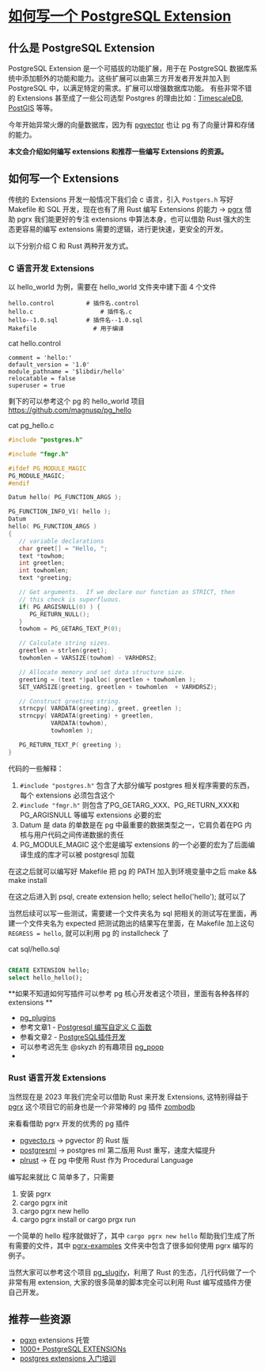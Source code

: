# [如何写一个 PostgreSQL Extension](https://github.com/yihong0618/gitblog/issues/270)

## 什么是 PostgreSQL Extension

PostgreSQL Extension 是一个可插拔的功能扩展，用于在 PostgreSQL 数据库系统中添加额外的功能和能力。这些扩展可以由第三方开发者开发并加入到 PostgreSQL 中，以满足特定的需求。扩展可以增强数据库功能。
有些非常不错的 Extensions 甚至成了一些公司选型 Postgres 的理由比如：[TimescaleDB](https://www.timescale.com/blog/top-5-postgresql-extensions/#1-timescaledb), [PostGIS](https://www.timescale.com/blog/top-5-postgresql-extensions/#2-postgis) 等等。

今年开始异常火爆的向量数据库，因为有 [pgvector](https://github.com/pgvector/pgvector) 也让 pg 有了向量计算和存储的能力。

**本文会介绍如何编写 extensions 和推荐一些编写 Extensions 的资源。**

## 如何写一个 Extensions

传统的 Extensions 开发一般情况下我们会 c 语言，引入 `Postgers.h` 写好 Makefile 和 SQL 开发，现在也有了用 Rust 编写 Extensions 的能力 -> [pgrx](https://github.com/pgcentralfoundation/pgrx)  借助 pgrx 我们能更好的专注 extensions 中算法本身，也可以借助 Rust 强大的生态更容易的编写 extensions 需要的逻辑，进行更快速，更安全的开发。

以下分别介绍 C 和 Rust 两种开发方式。

### C 语言开发 Extensions

以 hello_world 为例，需要在 hello_world 文件夹中建下面 4 个文件

```
hello.control         # 插件名.control
hello.c                   # 插件名.c
hello--1.0.sql        # 插件名--1.0.sql
Makefile                # 用于编译
```

cat hello.control
```
comment = 'hello:'
default_version = '1.0'
module_pathname = '$libdir/hello'
relocatable = false
superuser = true
```
剩下的可以参考这个 pg 的 hello_world 项目 https://github.com/magnusp/pg_hello

cat pg_hello.c
```c
#include "postgres.h"

#include "fmgr.h"

#ifdef PG_MODULE_MAGIC
PG_MODULE_MAGIC;
#endif

Datum hello( PG_FUNCTION_ARGS );

PG_FUNCTION_INFO_V1( hello );
Datum
hello( PG_FUNCTION_ARGS )
{
   // variable declarations
   char greet[] = "Hello, ";
   text *towhom;
   int greetlen;
   int towhomlen;
   text *greeting;

   // Get arguments.  If we declare our function as STRICT, then
   // this check is superfluous.
   if( PG_ARGISNULL(0) ) {
      PG_RETURN_NULL();
   }
   towhom = PG_GETARG_TEXT_P(0);

   // Calculate string sizes.
   greetlen = strlen(greet);
   towhomlen = VARSIZE(towhom) - VARHDRSZ;

   // Allocate memory and set data structure size.
   greeting = (text *)palloc( greetlen + towhomlen );
   SET_VARSIZE(greeting, greetlen + towhomlen  + VARHDRSZ);

   // Construct greeting string.
   strncpy( VARDATA(greeting), greet, greetlen );
   strncpy( VARDATA(greeting) + greetlen,
            VARDATA(towhom),
            towhomlen );

   PG_RETURN_TEXT_P( greeting );
}
```

代码的一些解释：

1. `#include "postgres.h"` 包含了大部分编写 postgres 相关程序需要的东西，每个 extensions 必须包含这个
2. `#include "fmgr.h"` 则包含了PG_GETARG_XXX、PG_RETURN_XXX和PG_ARGISNULL 等编写 extensions 必要的宏
3.  Datum 是 data 的单数是在 pg 中最重要的数据类型之一，它肩负着在PG 内核与用户代码之间传递数据的责任
4. PG_MODULE_MAGIC 这个宏是编写 extensions 的一个必要的宏为了后面编译生成的库才可以被 postgresql 加载

在这之后就可以编写好 Makefile 把 pg 的 PATH 加入到环境变量中之后 make && make install

在这之后进入到 psql, create extension hello; select hello('hello'); 就可以了

当然后续可以写一些测试，需要建一个文件夹名为 sql 把相关的测试写在里面，再建一个文件夹名为 expected 把测试跑出的结果写在里面，在 Makefile 加上这句 `REGRESS = hello`, 就可以利用 pg 的 installcheck 了

cat sql/hello.sql

```sql

CREATE EXTENSION hello;
select hello_hello();
```
**如果不知道如何写插件可以参考 pg 核心开发者这个项目，里面有各种各样的 extensions **
- [pg_plugins](https://github.com/michaelpq/pg_plugins)
- 参考文章1 - [Postgresql 编写自定义 C 函数](https://zhmin.github.io/posts/postgresql-c-function/)
- 参看文章2 - [PostgreSQL插件开发](https://csblog.cc/dbnotes/PostgreSQL%E6%8F%92%E4%BB%B6%E5%BC%80%E5%8F%91.html)
- 可以参考迟先生 @skyzh 的有趣项目 [pg_poop](https://github.com/skyzh/pg_poop) 
- 
### Rust 语言开发 Extensions

当然现在是 2023 年我们完全可以借助 Rust 来开发 Extensions, 这特别得益于 [pgrx](https://github.com/pgcentralfoundation/pgrx) 这个项目它的前身也是一个非常棒的 pg 插件 [zombodb](https://github.com/zombodb/zombodb)

来看看借助 pgrx 开发的优秀的 pg 插件

- [pgvecto.rs](https://github.com/tensorchord/pgvecto.rs) -> pgvector 的 Rust 版
- [postgresml](https://github.com/postgresml/postgresml) -> postgres ml 第二版用 Rust 重写，速度大幅提升
- [plrust](https://github.com/yihong0618/gitblog/issues/270) -> 在 pg 中使用 Rust 作为 Procedural Language

编写起来就比 C 简单多了，只需要

1. 安装 pgrx
2. cargo pgrx init
3. cargo pgrx new hello
4. cargo pgrx install or cargo prgx run

一个简单的 hello 程序就做好了，其中 `cargo pgrx new hello` 帮助我们生成了所有需要的文件，其中 [pgrx-examples](https://github.com/pgcentralfoundation/pgrx/tree/master/pgrx-examples) 文件夹中包含了很多如何使用 pgrx 编写的例子。

当然大家可以参考这个项目 [pg_slugify](https://github.com/higuoxing/pg_slugify)，利用了 Rust 的生态，几行代码做了一个非常有用 extension, 大家的很多简单的脚本完全可以利用 Rust 编写成插件方便自己开发。

## 推荐一些资源

- [pgxn](https://pgxn.org/) extensions 托管
- [1000+ PostgreSQL EXTENSIONs](https://gist.github.com/joelonsql/e5aa27f8cc9bd22b8999b7de8aee9d47) 
- [postgres extensions 入门培训](https://github.com/yihong0618/gitblog/files/12194352/PostgreSQL20extension20develop20guide.1482475700.pdf)
